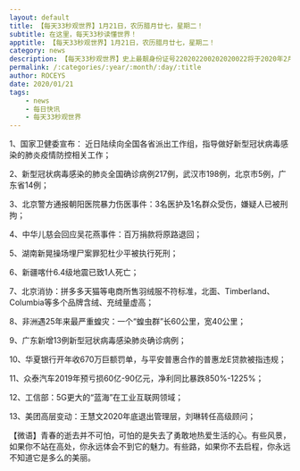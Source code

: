 ```yaml
---
layout: default
title: 【每天33秒观世界】1月21日，农历腊月廿七，星期二！
subtitle: 在这里，每天33秒读懂世界！
apptitle: 【每天33秒观世界】1月21日，农历腊月廿七，星期二！
category: news
description: 【每天33秒观世界】史上最靓身份证号220202200202020022将于2020年2月2日诞生，她是来自吉林省吉林市昌邑区孤店子镇孤店子派出所辖区的小女孩；在这里，每天60秒读懂世界，免费每日快讯新闻简报接口API，微语简报接口API，Skylark，爬虫简讯API接口免费，微信可以直接转账到QQ了。【每天33秒观世界】2019年12月12345678910111213141516171819202122232425262728293031日。ROCEYS全栈CEO 2019年12月17日 11:00:18
permalink: /:categories/:year/:month/:day/:title
author: ROCEYS
date: 2020/01/21
tags:
    - news
    - 每日快讯
    - 每天33秒观世界
---
```


1、国家卫健委宣布： 近日陆续向全国各省派出工作组，指导做好新型冠状病毒感染的肺炎疫情防控相关工作；

2、新型冠状病毒感染的肺炎全国确诊病例217例，武汉市198例，北京市5例，广东省14例；

3、北京警方通报朝阳医院暴力伤医事件：3名医护及1名群众受伤，嫌疑人已被刑拘；

4、中华儿慈会回应吴花燕事件：百万捐款将原路退回；

5、湖南新晃操场埋尸案罪犯杜少平被执行死刑；

6、新疆喀什6.4级地震已致1人死亡；

7、北京消协：拼多多天猫等电商所售羽绒服不符标准，北面、Timberland、Columbia等多个品牌含绒、充绒量虚高；

8、非洲遇25年来最严重蝗灾：一个“蝗虫群”长60公里，宽40公里；

9、广东新增13例新型冠状病毒感染肺炎确诊病例；

10、华夏银行开年收670万巨额罚单，与平安普惠合作的普惠龙E贷款被指违规；

11、众泰汽车2019年预亏损60亿-90亿元，净利同比暴跌850%-1225%；

12、工信部：5G更大的“蓝海”在工业互联网领域；

13、美团高层变动：王慧文2020年底退出管理层，刘琳转任高级顾问；


【微语】青春的逝去并不可怕，可怕的是失去了勇敢地热爱生活的心。有些风景，如果你不站在高处，你永远体会不到它的魅力。有些路，如果你不去启程，你永远不知道它是多么的美丽。